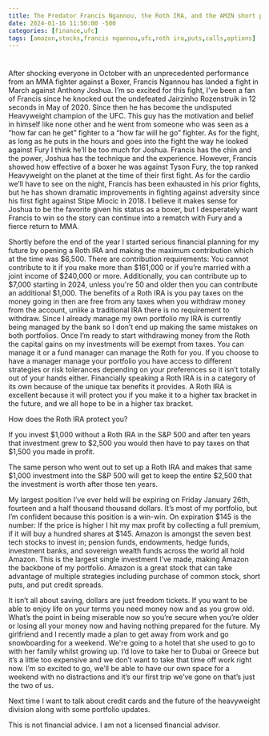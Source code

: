 ```yaml
---
title: The Predator Francis Ngannou, the Roth IRA, and the AMZN short put
date: 2024-01-16 11:50:00 -500
categories: [finance,ufc]
tags: [amazon,stocks,francis ngannou,ufc,roth ira,puts,calls,options]
---
```


# 

After shocking everyone in October with an unprecedented performance from an MMA fighter against a Boxer, Francis Ngannou has landed a fight in March against Anthony Joshua. I’m so excited for this fight, I’ve been a fan of Francis since he knocked out the undefeated Jairzinho Rozenstruik in 12 seconds in May of 2020. Since then he has become the undisputed Heavyweight champion of the UFC. This guy has the motivation and belief in himself like none other and he went from someone who was seen as a “how far can he get” fighter to a “how far will he go” fighter. As for the fight, as long as he puts in the hours and goes into the fight the way he looked against Fury I think he’ll be too much for Joshua. Francis has the chin and the power, Joshua has the technique and the experience. However, Francis showed how effective of a boxer he was against Tyson Fury, the top ranked Heavyweight on the planet at the time of their first fight. As for the cardio we’ll have to see on the night, Francis has been exhausted in his prior fights, but he has shown dramatic improvements in fighting against adversity since his first fight against Stipe Miocic in 2018. I believe it makes sense for Joshua to be the favorite given his status as a boxer, but I desperately want Francis to win so the story can continue into a rematch with Fury and a fierce return to MMA.

Shortly before the end of the year I started serious financial planning for my future by opening a Roth IRA and making the maximum contribution which at the time was $6,500. There are contribution requirements: You cannot contribute to it if you make more than $161,000 or if you’re married with a joint income of $240,000 or more. Additionally, you can contribute up to $7,000 starting in 2024, unless you're 50 and older then you can contribute an additional $1,000. The benefits of a Roth IRA is you pay taxes on the money going in then are free from any taxes when you withdraw money from the account, unlike a traditional IRA there is no requirement to withdraw. Since I already manage my own portfolio my IRA is currently being managed by the bank so I don’t end up making the same mistakes on both portfolios. Once I’m ready to start withdrawing money from the Roth the capital gains on my investments will be exempt from taxes. You can manage it or a fund manager can manage the Roth for you. If you choose to have a manager manage your portfolio you have access to different strategies or risk tolerances depending on your preferences so it isn’t totally out of your hands either. Financially speaking a Roth IRA is in a category of its own because of the unique tax benefits it provides. A Roth IRA is excellent because it will protect you if you make it to a higher tax bracket in the future, and we all hope to be in a higher tax bracket. 

How does the Roth IRA protect you?

If you invest $1,000 without a Roth IRA in the S&P 500 and after ten years that investment grew to $2,500 you would then have to pay taxes on that $1,500 you made in profit.

The same person who went out to set up a Roth IRA and makes that same $1,000 investment into the S&P 500 will get to keep the entire $2,500 that the investment is worth after those ten years.

My largest position I’ve ever held will be expiring on Friday January 26th, fourteen and a half thousand thousand dollars. It’s most of my portfolio, but I’m confident because this position is a win-win. On expiration $145 is the number: If the price is higher I hit my max profit by collecting a full premium, if it will buy a hundred shares at $145. Amazon is amongst the seven best tech stocks to invest in; pension funds, endowments, hedge funds, investment banks, and sovereign wealth funds across the world all hold Amazon. This is the largest single investment I’ve made, making Amazon the backbone of my portfolio. Amazon is a great stock that can take advantage of multiple strategies including purchase of common stock, short puts, and put credit spreads.

It isn’t all about saving, dollars are just freedom tickets. If you want to be able to enjoy life on your terms you need money now and as you grow old. What’s the point in being miserable now so you’re secure when you’re older or losing all your money now and having nothing prepared for the future. My girlfriend and I recently made a plan to get away from work and go snowboarding for a weekend. We're going to a hotel that she used to go to with her family whilst growing up. I’d love to take her to Dubai or Greece but it’s a little too expensive and we don’t want to take that time off work right now. I’m so excited to go, we’ll be able to have our own space for a weekend with no distractions and it’s our first trip we’ve gone on that’s just the two of us. 

Next time I want to talk about credit cards and the future of the heavyweight division along with some portfolio updates.

This is not financial advice. I am not a licensed financial advisor.

